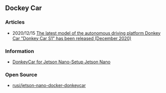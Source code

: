## Dockey Car


### Articles
- 2020/12/15 [The latest model of the autonomous driving platform Donkey Car "Donkey Car S1" has been released (December 2020)](https://www.tegakari.net/en/2020/12/donkey-car-s1/)


### Information
- [DonkeyCar for Jetson Nano-Setup Jetson Nano](https://www.waveshare.com/wiki/DonkeyCar_for_Jetson_Nano-Setup_Jetson_Nano)



### Open Source
- [rusi/jetson-nano-docker-donkeycar](https://github.com/rusi/jetson-nano-docker-donkeycar)

